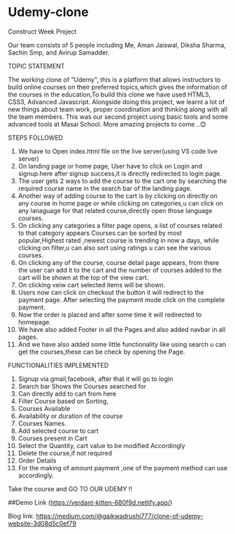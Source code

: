 

# Udemy-clone
Construct Week Project

Our team consists of 5 people including Me, Aman Jaiswal, Diksha Sharma, Sachin Smp, and Avirup Samadder. 

TOPIC STATEMENT

The working clone of "Udemy", this is a platform that allows instructors to build online courses on their preferred topics,which gives the information of the courses in the education,To build this clone we have used HTML5, CSS3, Advanced Javascript. Alongside doing this project, we learnt a lot of new things about team work, proper coordination and thinking along with all the team members. This was our second  project using basic tools and some advanced tools at Masai School. More amazing projects to come ..😊

STEPS FOLLOWED

1. We have to Open index.html file on the live server(using VS code live server)
2. On landing page or home page, User have to click on Login and signup.here after signup success,it is directly redirected to login page.
3. The user gets 2 ways to add the course to the cart one by searching the required course name in the search bar of the landing page.
4. Another way of adding course to the cart is by clicking on directly on any course in home page or while clicking on categories,u can click on any lanaguage for that related course,directly open those language courses.
5. On clicking any categories a filter page opens, a list of courses related to that category appears Courses can be sorted by most popular,Highest rated ,newest course is trending in now a days, while clicking on filter,u can also sort using ratings u can see the various courses.
6. On clicking any of the course, course detail page appears, from there the user can add it to the cart and the number of courses added to the cart will be shown at the top of the view cart.
7. On clicking veiw cart selected items will be shown.
8. Users now can click on checkout the button it will redirect to the payment page. After selecting the payment mode click on the complete payment.
9. Now the order is placed and after some time it will redirected to homepage.
10. We have also added Footer in all the Pages and also added navbar in all pages.
11. And we have also added some little functionality like using search u can get the courses,these can be check by opening the Page.

FUNCTIONALITIES IMPLEMENTED

1. Signup via gmail,facebook, after that it will go to login 
2. Search bar Shows the Courses searched for
3. Can directly add to cart from here
4. Filter Course based on Sorting,
5. Courses Available
6. Availability or duration of the course
7. Courses Names.
8. Add selected course to cart
9. Courses present in Cart
10. Select the Quantity, cart value to be modified Accordingly
11. Delete the course,if not required
12. Order Details
13. For the making of amount payment ,one of the payment method can use accordingly.


Take the course and GO TO OUR UDEMY !!

##Demo Link (https://verdant-kitten-680f9d.netlify.app/)

Blog link: https://medium.com/@gaikwadrushi777/clone-of-udemy-website-3d08d5c0ef79



